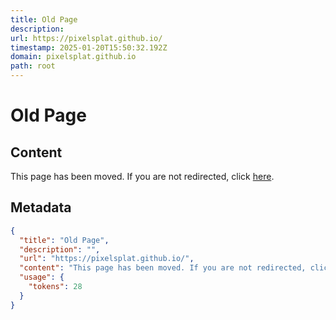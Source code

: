 ```yaml
---
title: Old Page
description: 
url: https://pixelsplat.github.io/
timestamp: 2025-01-20T15:50:32.192Z
domain: pixelsplat.github.io
path: root
---
```


# Old Page



## Content

This page has been moved. If you are not redirected, click [here](https://davidcharatan.com/pixelsplat//).

## Metadata

```json
{
  "title": "Old Page",
  "description": "",
  "url": "https://pixelsplat.github.io/",
  "content": "This page has been moved. If you are not redirected, click [here](https://davidcharatan.com/pixelsplat//).",
  "usage": {
    "tokens": 28
  }
}
```
